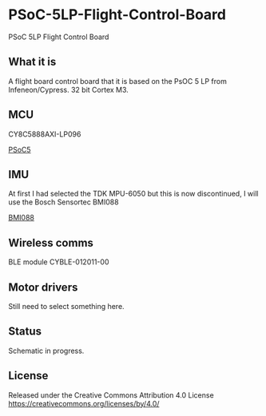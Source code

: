 # PSoC-5LP-Flight-Control-Board
PSoC 5LP Flight Control Board

## What it is

A flight board control board that it is based on the PsOC 5 LP from Infeneon/Cypress. 
32 bit Cortex M3.

## MCU

CY8C5888AXI-LP096

[PSoC5](https://www.infineon.com/cms/en/product/microcontroller/32-bit-psoc-arm-cortex-microcontroller/32-bit-psoc-5-lp-arm-cortex-m3/)

## IMU

At first I had selected the TDK MPU-6050 but this is now discontinued, I will use the Bosch Sensortec BMI088

[BMI088](https://www.bosch-sensortec.com/products/motion-sensors/imus/bmi088/)


## Wireless comms

BLE module CYBLE-012011-00

## Motor drivers

Still need to select something here. 

## Status

Schematic in progress. 

## License

Released under the Creative Commons Attribution 4.0 License
https://creativecommons.org/licenses/by/4.0/